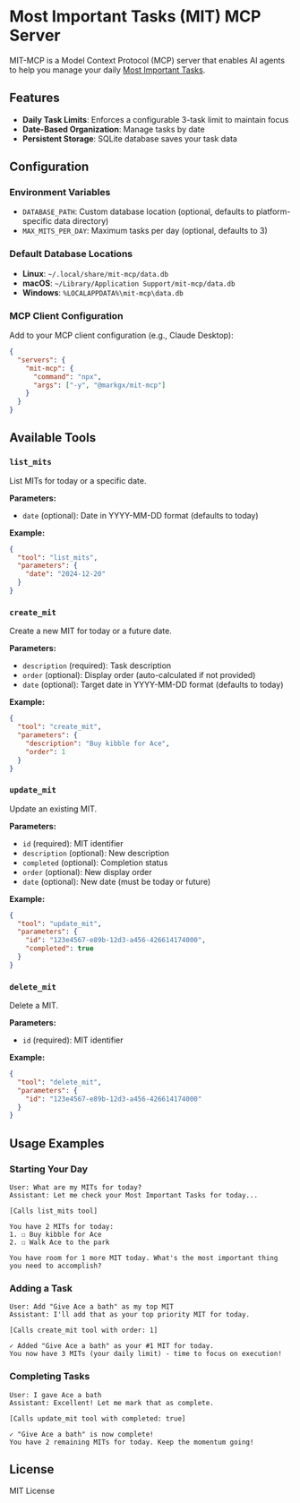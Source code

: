 # Most Important Tasks (MIT) MCP Server

MIT-MCP is a Model Context Protocol (MCP) server that enables AI agents to help you manage your daily [Most Important Tasks](https://zenhabits.net/purpose-your-day-most-important-task).

## Features

- **Daily Task Limits**: Enforces a configurable 3-task limit to maintain focus
- **Date-Based Organization**: Manage tasks by date
- **Persistent Storage**: SQLite database saves your task data

## Configuration

### Environment Variables

- `DATABASE_PATH`: Custom database location (optional, defaults to platform-specific data directory)
- `MAX_MITS_PER_DAY`: Maximum tasks per day (optional, defaults to 3)

### Default Database Locations

- **Linux**: `~/.local/share/mit-mcp/data.db`
- **macOS**: `~/Library/Application Support/mit-mcp/data.db`
- **Windows**: `%LOCALAPPDATA%\mit-mcp\data.db`

### MCP Client Configuration

Add to your MCP client configuration (e.g., Claude Desktop):

```json
{
  "servers": {
    "mit-mcp": {
      "command": "npx",
      "args": ["-y", "@markgx/mit-mcp"]
    }
  }
}
```

## Available Tools

### `list_mits`

List MITs for today or a specific date.

**Parameters:**

- `date` (optional): Date in YYYY-MM-DD format (defaults to today)

**Example:**

```json
{
  "tool": "list_mits",
  "parameters": {
    "date": "2024-12-20"
  }
}
```

### `create_mit`

Create a new MIT for today or a future date.

**Parameters:**

- `description` (required): Task description
- `order` (optional): Display order (auto-calculated if not provided)
- `date` (optional): Target date in YYYY-MM-DD format (defaults to today)

**Example:**

```json
{
  "tool": "create_mit",
  "parameters": {
    "description": "Buy kibble for Ace",
    "order": 1
  }
}
```

### `update_mit`

Update an existing MIT.

**Parameters:**

- `id` (required): MIT identifier
- `description` (optional): New description
- `completed` (optional): Completion status
- `order` (optional): New display order
- `date` (optional): New date (must be today or future)

**Example:**

```json
{
  "tool": "update_mit",
  "parameters": {
    "id": "123e4567-e89b-12d3-a456-426614174000",
    "completed": true
  }
}
```

### `delete_mit`

Delete a MIT.

**Parameters:**

- `id` (required): MIT identifier

**Example:**

```json
{
  "tool": "delete_mit",
  "parameters": {
    "id": "123e4567-e89b-12d3-a456-426614174000"
  }
}
```

## Usage Examples

### Starting Your Day

```
User: What are my MITs for today?
Assistant: Let me check your Most Important Tasks for today...

[Calls list_mits tool]

You have 2 MITs for today:
1. ☐ Buy kibble for Ace
2. ☐ Walk Ace to the park

You have room for 1 more MIT today. What's the most important thing you need to accomplish?
```

### Adding a Task

```
User: Add "Give Ace a bath" as my top MIT
Assistant: I'll add that as your top priority MIT for today.

[Calls create_mit tool with order: 1]

✓ Added "Give Ace a bath" as your #1 MIT for today.
You now have 3 MITs (your daily limit) - time to focus on execution!
```

### Completing Tasks

```
User: I gave Ace a bath
Assistant: Excellent! Let me mark that as complete.

[Calls update_mit tool with completed: true]

✓ "Give Ace a bath" is now complete!
You have 2 remaining MITs for today. Keep the momentum going!
```

## License

MIT License
